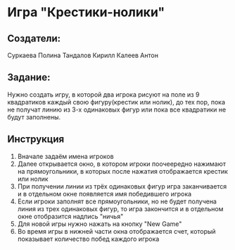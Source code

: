 # Игра "Крестики-нолики"
## Создатели:
Суркаева Полина
Тандалов Кирилл
Калеев Антон
## Задание:
Нужно создать игру, в которой два игрока рисуют на поле из 9 квадратиков каждый свою фигуру(крестик или нолик), до тех пор, пока не получат линию из 3-х одинаковых фигур или пока все квадратики не будут заполнены.
## Инструкция
1. Вначале задаём имена игроков
2. Далее открывается окно, в котором игроки поочеередно нажимают на прямоугольники, в которых после нажатия отображается крестик или нолик
3. При получении линии из трёх одинаковых фигур игра заканчивается и в отдельном окне появляется имя победившего игрока
4. Если игроки заполнят все прямоугольники, но не будет получена линия из трех одинаковых фигур, то игра закончится и в отдельном окне отобразится надпись "ничья"
5. Для новой игры нужно нажать на кнопку "New Game"
6. Во время игры в нижней части окна отображается счет, который показывает количество побед каждого игрока

